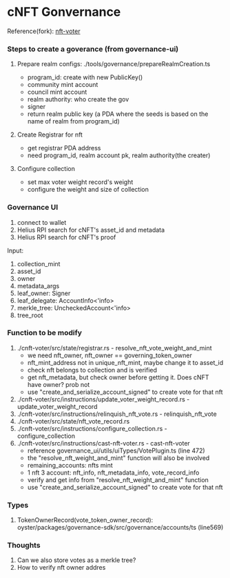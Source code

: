 # cNFT Gonvernance

Reference(fork): [nft-voter](https://github.com/solana-labs/governance-program-library/tree/master/programs/nft-voter)

### Steps to create a goverance (from governance-ui)
1. Prepare realm configs: ./tools/governance/prepareRealmCreation.ts
    - program_id: create with new PublicKey()
    - community mint account
    - council mint account
    - realm authority: who create the gov
    - signer
    - return realm public key (a PDA where the seeds is based on the name of realm from program_id)

2. Create Registrar for nft
    - get registrar PDA address
    - need program_id, realm account pk, realm authority(the creater)

3. Configure collection
    - set max voter weight record's weight
    - configure the weight and size of collection

### Governance UI
1. connect to wallet
2. Helius RPI search for cNFT's asset_id and metadata
3. Helius RPI search for cNFT's proof

Input:
1. collection_mint
2. asset_id
3. owner
4. metadata_args
5. leaf_owner: Signer
6. leaf_delegate: AccountInfo<'info>
7. merkle_tree: UncheckedAccount<'info>
8. tree_root

### Function to be modify
1. ./cnft-voter/src/state/registrar.rs - resolve_nft_vote_weight_and_mint
    - we need nft_owner, nft_owner == governing_token_owner
    - nft_mint_address not in unique_nft_mint, maybe change it to asset_id
    - check nft belongs to collection and is verified
    - get nft_metadata, but check owner before getting it. Does cNFT have owner? prob not
    - use "create_and_serialize_account_signed" to create vote for that nft
2. ./cnft-voter/src/instructions/update_voter_weight_record.rs - update_voter_weight_record
3. ./cnft-voter/src/instructions/relinquish_nft_vote.rs - relinquish_nft_vote
4. ./cnft-voter/src/state/nft_vote_record.rs
5. ./cnft-voter/src/instructions/configure_collection.rs - configure_collection
6. ./cnft-voter/src/instructions/cast-nft-voter.rs - cast-nft-voter
    - reference governance_ui/utils/uiTypes/VotePlugin.ts (line 472)
    - the "resolve_nft_weight_and_mint" function will also be involved
    - remaining_accounts: nfts mint
    - 1 nft 3 account: nft_info, nft_metadata_info, vote_record_info
    - verify and get info from "resolve_nft_weight_and_mint" function
    - use "create_and_serialize_account_signed" to create vote for that nft

### Types
1. TokenOwnerRecord(vote_token_owner_record): oyster/packages/governance-sdk/src/governance/accounts/ts (line569)

### Thoughts
1. Can we also store votes as a merkle tree?
2. How to verify nft owner addres